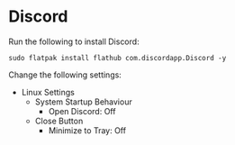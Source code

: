 # Discord

Run the following to install Discord:

```
sudo flatpak install flathub com.discordapp.Discord -y
```

Change the following settings:

- Linux Settings
  - System Startup Behaviour
    - Open Discord: Off
  - Close Button
    - Minimize to Tray: Off
